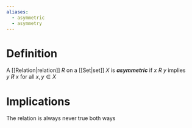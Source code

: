 ```yaml
---
aliases:
  - asymmetric
  - asymmetry
---
```

# Definition
A [[Relation|relation]] $R$ on a [[Set|set]] $X$ is ___asymmetric___ if $x\ R\ y$ implies $y\ \not R\ x$ for all $x, y \in X$
# Implications
The relation is always never true both ways